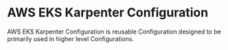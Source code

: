 # AWS EKS Karpenter Configuration

AWS EKS Karpenter Configuration is reusable Configuration designed to be primarily used in
higher level Configurations.
